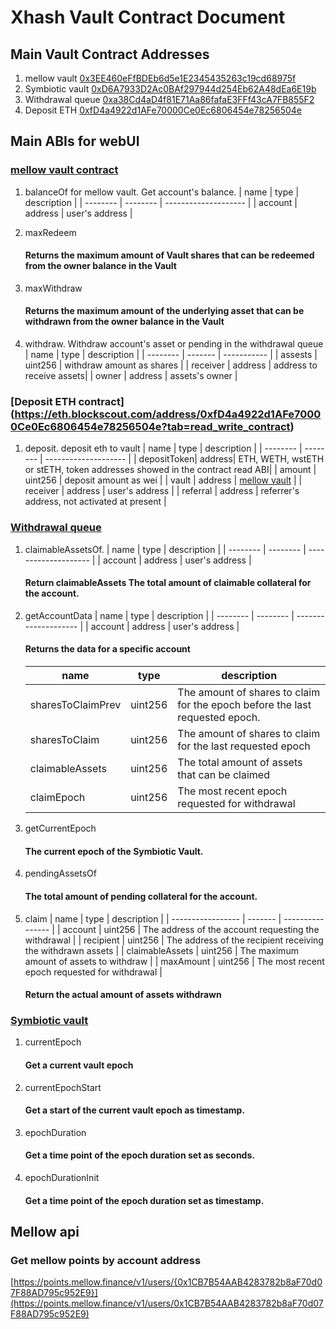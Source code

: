 # Xhash Vault Contract Document

## Main Vault Contract Addresses

1. mellow vault [0x3EE460eFfBDEb6d5e1E2345435263c19cd68975f](https://eth.blockscout.com/address/0x3EE460eFfBDEb6d5e1E2345435263c19cd68975f?tab=contract)
2. Symbiotic vault [0xD6A7933D2Ac0BAf297944d254Eb62A48dEa6E19b](https://eth.blockscout.com/address/0xD6A7933D2Ac0BAf297944d254Eb62A48dEa6E19b?tab=contract)
3. Withdrawal queue [0xa38Cd4aD4f81E71Aa86fafaE3FFf43cA7FB855F2](https://eth.blockscout.com/address/0xa38Cd4aD4f81E71Aa86fafaE3FFf43cA7FB855F2?tab=contract)
4. Deposit ETH [0xfD4a4922d1AFe70000Ce0Ec6806454e78256504e](https://eth.blockscout.com/address/0xfD4a4922d1AFe70000Ce0Ec6806454e78256504e?tab=read_write_contract)

## Main ABIs for webUI

### [mellow vault contract](https://eth.blockscout.com/address/0x3EE460eFfBDEb6d5e1E2345435263c19cd68975f?tab=contract)

1. balanceOf for mellow vault. Get account's balance.
   | name | type | description |
   | -------- | -------- | -------------------- |
   | account | address | user's address |
2. maxRedeem

   #### Returns the maximum amount of Vault shares that can be redeemed from the owner balance in the Vault

3. maxWithdraw

   #### Returns the maximum amount of the underlying asset that can be withdrawn from the owner balance in the Vault

4. withdraw. Withdraw account's asset or pending in the withdrawal queue
   | name | type | description |
   | -------- | ------- | ----------- |
   | assests | uint256 | withdraw amount as shares |
   | receiver | address | address to receive assets|
   | owner | address | assets's owner |

### [Deposit ETH contract] (https://eth.blockscout.com/address/0xfD4a4922d1AFe70000Ce0Ec6806454e78256504e?tab=read_write_contract)

1. deposit. deposit eth to vault
   | name | type | description |
   | -------- | -------- | -------------------- |
   | depositToken| address| ETH, WETH, wstETH or stETH, token addresses showed in the contract read ABI|
   | amount | uint256 | deposit amount as wei |
   | vault | address | [mellow vault](https://eth.blockscout.com/address/0x3EE460eFfBDEb6d5e1E2345435263c19cd68975f?tab=contract) |
   | receiver | address | user's address |
   | referral | address | referrer's address, not activated at present |

### [Withdrawal queue](https://eth.blockscout.com/address/0xa38Cd4aD4f81E71Aa86fafaE3FFf43cA7FB855F2?tab=contract)

1. claimableAssetsOf.
   | name | type | description |
   | -------- | -------- | -------------------- |
   | account | address | user's address |

   #### Return claimableAssets The total amount of claimable collateral for the account.

2. getAccountData
   | name | type | description |
   | -------- | -------- | -------------------- |
   | account | address | user's address |
   #### Returns the data for a specific account
   | name              | type    | description                                                                  |
   | ----------------- | ------- | ---------------------------------------------------------------------------- |
   | sharesToClaimPrev | uint256 | The amount of shares to claim for the epoch before the last requested epoch. |
   | sharesToClaim     | uint256 | The amount of shares to claim for the last requested epoch                   |
   | claimableAssets   | uint256 | The total amount of assets that can be claimed                               |
   | claimEpoch        | uint256 | The most recent epoch requested for withdrawal                               |
3. getCurrentEpoch
   #### The current epoch of the Symbiotic Vault.
4. pendingAssetsOf
   #### The total amount of pending collateral for the account.
5. claim
   | name | type | description |
   | ----------------- | ------- | ---------------- |
   | account | uint256 | The address of the account requesting the withdrawal |
   | recipient | uint256 | The address of the recipient receiving the withdrawn assets |
   | claimableAssets | uint256 | The maximum amount of assets to withdraw |
   | maxAmount | uint256 | The most recent epoch requested for withdrawal |
   #### Return the actual amount of assets withdrawn

### [Symbiotic vault](https://eth.blockscout.com/address/0xD6A7933D2Ac0BAf297944d254Eb62A48dEa6E19b?tab=contract)

1. currentEpoch

   #### Get a current vault epoch

2. currentEpochStart
   #### Get a start of the current vault epoch as timestamp.
3. epochDuration

   #### Get a time point of the epoch duration set as seconds.

4. epochDurationInit
   #### Get a time point of the epoch duration set as timestamp.

## Mellow api

### Get mellow points by account address

[https://points.mellow.finance/v1/users/{0x1CB7B54AAB4283782b8aF70d07F88AD795c952E9}](https://points.mellow.finance/v1/users/0x1CB7B54AAB4283782b8aF70d07F88AD795c952E9)
